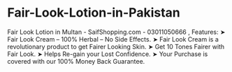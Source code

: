 # Fair-Look-Lotion-in-Pakistan
Fair Look Lotion in Multan - SaifShopping.com - 03011050666 , Features: ➤ Fair Look Cream – 100% Herbal – No Side Effects. ➤ Fair Look Cream is a revolutionary product to get Fairer Looking Skin. ➤ Get 10 Tones Fairer with Fair Look. ➤ Helps Re-gain your Lost Confidence. ➤ Your Purchase is covered with our 100% Money Back Guarantee.
